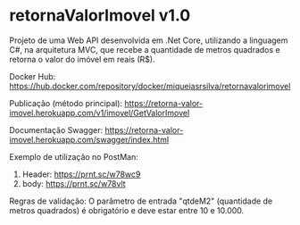 # retornaValorImovel v1.0

Projeto de uma Web API desenvolvida em .Net Core, utilizando a linguagem C#, na arquitetura MVC, que recebe a quantidade de metros quadrados e retorna o valor do imóvel em reais (R$).

Docker Hub:
https://hub.docker.com/repository/docker/miqueiasrsilva/retornavalorimovel

Publicação (método principal):
https://retorna-valor-imovel.herokuapp.com/v1/imovel/GetValorImovel

Documentação Swagger:
https://retorna-valor-imovel.herokuapp.com/swagger/index.html

Exemplo de utilização no PostMan:
1. Header: https://prnt.sc/w78wc9
2. body: https://prnt.sc/w78vlt

Regras de validação:
O parâmetro de entrada "qtdeM2" (quantidade de metros quadrados) é obrigatório e deve estar entre 10 e 10.000.
